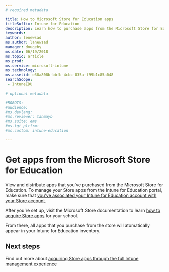 ```yaml
---
# required metadata

title: How to Microsoft Store for Education apps
titleSuffix: Intune for Education
description: Learn how to purchase apps from the Microsoft Store for Education.
keywords:
author: lenewsad
ms.author: lanewsad
manager: dougeby
ms.date: 06/19/2018
ms.topic: article
ms.prod:
ms.service: microsoft-intune
ms.technology:
ms.assetid: e38a808b-bbfb-4cbc-835a-f99b1c85a048
searchScope:
 - IntuneEDU

# optional metadata

#ROBOTS:
#audience:
#ms.devlang:
#ms.reviewer: tanmayb
#ms.suite: ems
#ms.tgt_pltfrm:
#ms.custom: intune-education

---
```


# Get apps from the Microsoft Store for Education

View and distribute apps that you've purchased from the Microsoft Store for Education. 
To manage your Store apps from the Intune for Education portal, make sure that [you've associated your Intune for Education account with your Store account](https://docs.microsoft.com/en-us/education/get-started/configure-microsoft-store-for-education).  

After you're set up, visit the Microsoft Store documentation to learn [how to acquire Store apps](https://docs.microsoft.com/en-us/microsoft-store/find-and-acquire-apps-overview) for your school.

From there, all apps that you purchase from the store will atomatically appear in your Intune for Education inventory.  

## Next steps
Find out more about [acquiring Store apps through the full Intune management experience](https://docs.microsoft.com/intune/deploy-use/manage-apps-you-purchased-from-the-windows-store-for-business-with-microsoft-intune)
